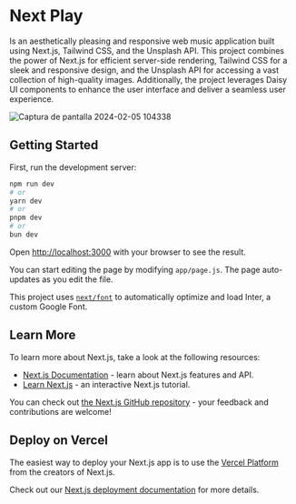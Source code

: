 # Next Play

Is an aesthetically pleasing and responsive web music application built using Next.js, Tailwind CSS, and the Unsplash API. This project combines the power of Next.js for efficient server-side rendering, Tailwind CSS for a sleek and responsive design, and the Unsplash API for accessing a vast collection of high-quality images. Additionally, the project leverages Daisy UI components to enhance the user interface and deliver a seamless user experience.

![Captura de pantalla 2024-02-05 104338](https://github.com/MigVarona/nextmusic/assets/146460162/54778819-53fb-4512-a15b-285a3c5950b7)

## Getting Started

First, run the development server:

```bash
npm run dev
# or
yarn dev
# or
pnpm dev
# or
bun dev
```

Open [http://localhost:3000](http://localhost:3000) with your browser to see the result.

You can start editing the page by modifying `app/page.js`. The page auto-updates as you edit the file.

This project uses [`next/font`](https://nextjs.org/docs/basic-features/font-optimization) to automatically optimize and load Inter, a custom Google Font.

## Learn More

To learn more about Next.js, take a look at the following resources:

- [Next.js Documentation](https://nextjs.org/docs) - learn about Next.js features and API.
- [Learn Next.js](https://nextjs.org/learn) - an interactive Next.js tutorial.

You can check out [the Next.js GitHub repository](https://github.com/vercel/next.js/) - your feedback and contributions are welcome!

## Deploy on Vercel

The easiest way to deploy your Next.js app is to use the [Vercel Platform](https://vercel.com/new?utm_medium=default-template&filter=next.js&utm_source=create-next-app&utm_campaign=create-next-app-readme) from the creators of Next.js.

Check out our [Next.js deployment documentation](https://nextjs.org/docs/deployment) for more details.
